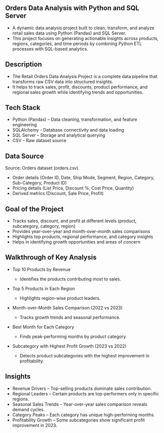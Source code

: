  Orders Data Analysis with Python and SQL Server
-------------------------------------------------------------------------

-  A dynamic data analysis project built to clean, transform, and analyze retail sales data using Python (Pandas) and SQL Server.
- This project focuses on generating actionable insights across products, regions, categories, and time periods by combining Python ETL processes with SQL-based      analytics.

Description
-------------------------------------------------------------------------
- The Retail Orders Data Analysis Project is a complete data pipeline that transforms raw CSV data into structured insights.
- It helps to track sales, profit, discounts, product performance, and regional sales growth while identifying trends and opportunities.

Tech Stack
-------------------------------------------------------------------------
- Python (Pandas) – Data cleaning, transformation, and feature engineering
- SQLAlchemy -  Database connectivity and data loading
- SQL Server – Storage and analytical querying
- CSV – Raw dataset source

Data Source
-------------------------------------------------------------------------
Source: Orders dataset (orders.csv)
- Order details (Order ID, Date, Ship Mode, Segment, Region, Category, Sub-Category, Product ID)
- Pricing details (List Price, Discount %, Cost Price, Quantity)
- Derived metrics (Discount, Sale Price, Profit)

Goal of the Project
-------------------------------------------------------------------------
- Tracks sales, discount, and profit at different levels (product, subcategory, category, region)
- Provides year-over-year and month-over-month sales comparisons
- Highlights top products, regional performance, and category insights
- Helps in identifying growth opportunities and areas of concern

Walkthrough of Key Analysis
-------------------------------------------------------------------------
- Top 10 Products by Revenue
   - Identifies the products contributing most to sales.

- Top 5 Products in Each Region
   - Highlights region-wise product leaders.

- Month-over-Month Sales Comparison (2022 vs 2023)
   - Tracks growth trends and seasonal performance.

- Best Month for Each Category
   - Finds peak-performing months by product category.

- Subcategory with Highest Profit Growth (2023 vs 2022)
  - Detects product subcategories with the highest improvement in profitability.


Insights
----------------------------------------------------------------------------

- Revenue Drivers
  – Top-selling products dominate sales contribution.  
- Regional Leaders
  – Certain products are top-performers only in specific regions.
- Seasonal Sales Trends 
  – Year-over-year sales comparison reveals demand cycles.
- Category Peaks
  – Each category has unique high-performing months.
- Profitability Growth
  – Some subcategories show significant profit improvement in 2023.
